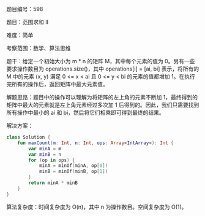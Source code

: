 题目编号：598

题目：范围求和 II

难度：简单

考察范围：数学、算法思维

题干：给定一个初始大小为 m * n 的矩阵 M，其中每个元素的值为 0。另有一些要求操作数目为 operations.size()，其中 operations[i] = [ai, bi] 表示，将所有的 M 中的元素 (x, y) 满足 0 <= x < ai 且 0 <= y < bi 的元素的值都增加 1。在执行完所有的操作后，返回矩阵中最大元素值。

解题思路：题目中的操作可以理解为将矩阵的左上角的元素不断加 1，最终得到的矩阵中最大的元素就是左上角元素经过多次加 1 后得到的。因此，我们只需要找到所有操作中最小的 ai 和 bi，然后将它们相乘即可得到最终的结果。

解决方案：

```kotlin
class Solution {
    fun maxCount(m: Int, n: Int, ops: Array<IntArray>): Int {
        var minA = m
        var minB = n
        for (op in ops) {
            minA = minOf(minA, op[0])
            minB = minOf(minB, op[1])
        }
        return minA * minB
    }
}
```

算法复杂度：时间复杂度为 O(n)，其中 n 为操作数目。空间复杂度为 O(1)。